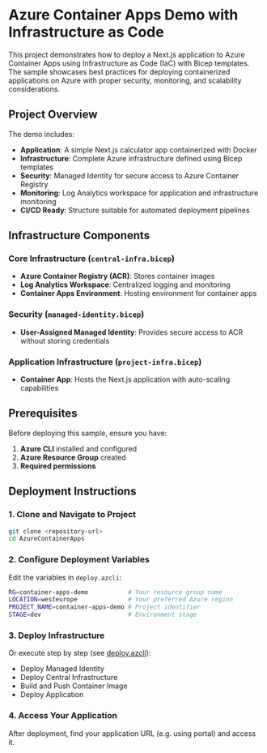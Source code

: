 # Azure Container Apps Demo with Infrastructure as Code

This project demonstrates how to deploy a Next.js application to Azure Container Apps using Infrastructure as Code (IaC) with Bicep templates. The sample showcases best practices for deploying containerized applications on Azure with proper security, monitoring, and scalability considerations.

## Project Overview

The demo includes:
- **Application**: A simple Next.js calculator app containerized with Docker
- **Infrastructure**: Complete Azure infrastructure defined using Bicep templates
- **Security**: Managed Identity for secure access to Azure Container Registry
- **Monitoring**: Log Analytics workspace for application and infrastructure monitoring
- **CI/CD Ready**: Structure suitable for automated deployment pipelines

## Infrastructure Components

### Core Infrastructure (`central-infra.bicep`)
- **Azure Container Registry (ACR)**: Stores container images
- **Log Analytics Workspace**: Centralized logging and monitoring
- **Container Apps Environment**: Hosting environment for container apps

### Security (`managed-identity.bicep`)
- **User-Assigned Managed Identity**: Provides secure access to ACR without storing credentials

### Application Infrastructure (`project-infra.bicep`)
- **Container App**: Hosts the Next.js application with auto-scaling capabilities

## Prerequisites

Before deploying this sample, ensure you have:

1. **Azure CLI** installed and configured
2. **Azure Resource Group** created
3. **Required permissions**

## Deployment Instructions

### 1. Clone and Navigate to Project
```bash
git clone <repository-url>
cd AzureContainerApps
```

### 2. Configure Deployment Variables

Edit the variables in `deploy.azcli`:

```bash
RG=container-apps-demo           # Your resource group name
LOCATION=westeurope              # Your preferred Azure region
PROJECT_NAME=container-apps-demo # Project identifier
STAGE=dev                        # Environment stage
```

### 3. Deploy Infrastructure

Or execute step by step (see [deploy.azcli](deploy.azcli)):

* Deploy Managed Identity
* Deploy Central Infrastructure
* Build and Push Container Image
* Deploy Application

### 4. Access Your Application

After deployment, find your application URL (e.g. using portal) and access it.
